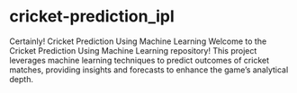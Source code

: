 # cricket-prediction_ipl
 Certainly!  Cricket Prediction Using Machine Learning Welcome to the Cricket Prediction Using Machine Learning repository! This project leverages machine learning techniques to predict outcomes of cricket matches, providing insights and forecasts to enhance the game’s analytical depth.  
